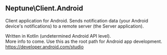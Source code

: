 ## Neptune\Client.Android


Client application for Android. Sends notification data (your Android device's notifications) to a remote server (the Server application).

Written in Kotlin (undetermined Android API level).\
More info to come. Use this as the root path for Android app development.\
https://developer.android.com/studio